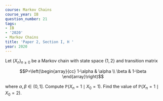```yaml
---
course: Markov Chains
course_year: IB
question_number: 21
tags:
- IB
- '2020'
- Markov Chains
title: 'Paper 2, Section I, H '
year: 2020
---
```




Let $\left(X_{n}\right)_{n \geqslant 0}$ be a Markov chain with state space $\{1,2\}$ and transition matrix

$$P=\left(\begin{array}{cc}
1-\alpha & \alpha \\
\beta & 1-\beta
\end{array}\right)$$

where $\alpha, \beta \in(0,1]$. Compute $\mathbb{P}\left(X_{n}=1 \mid X_{0}=1\right)$. Find the value of $\mathbb{P}\left(X_{n}=1 \mid X_{0}=2\right)$.